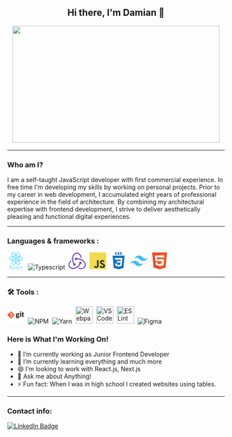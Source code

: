 <div align="center">
<h2>
  Hi there, I'm Damian 👋
  </h2>
</div>



<div align="center">
  <img src="https://media.giphy.com/media/qgQUggAC3Pfv687qPC/giphy.gif" width="480" height="270"/>

</div>


<!--
**damgat/damgat** is a ✨ _special_ ✨ repository because its `README.md` (this file) appears on your GitHub profile.

Here are some ideas to get you started:

- 🔭 I’m currently working on ...
- 🌱 I’m currently learning ...
- 👯 I’m looking to collaborate on ...
- 🤔 I’m looking for help with ...
- 💬 Ask me about ...
- 📫 How to reach me: ...
- 😄 Pronouns: ...
- ⚡ Fun fact: ...
-->

---

### Who am I?

I am a self-taught JavaScript developer with first commercial experience. In free time I'm developing my skills by working on personal projects. Prior to my career in web development, I accumulated eight years of professional experience in the field of architecture. By combining my architectural expertise with frontend development, I strive to deliver aesthetically pleasing and functional digital experiences.

---

### Languages & frameworks :

<div>
  <img src="https://github.com/devicons/devicon/blob/master/icons/react/react-original-wordmark.svg" title="React" alt="React" width="40" height="40"/>&nbsp;
  <img src="https://cdn.jsdelivr.net/gh/devicons/devicon/icons/typescript/typescript-original.svg" title="Typescript" alt="Typescript " width="40" height="40"/>&nbsp;
  <img src="https://github.com/devicons/devicon/blob/master/icons/redux/redux-original.svg" title="Redux" alt="Redux " width="40" height="40"/>&nbsp;
  <img src="https://github.com/devicons/devicon/blob/master/icons/javascript/javascript-original.svg" title="JavaScript" alt="JavaScript" width="40" height="40" />&nbsp;
  <img src="https://github.com/devicons/devicon/blob/master/icons/css3/css3-plain-wordmark.svg"  title="CSS3" alt="CSS" width="40" height="40"/>&nbsp;
  <img src="https://github.com/devicons/devicon/blob/master/icons/tailwindcss/tailwindcss-plain.svg"  title="TailwindCSS" alt="TailwindCSS" width="40" height="40"/>&nbsp; 
  <img src="https://github.com/devicons/devicon/blob/master/icons/html5/html5-original.svg" title="HTML5" alt="HTML" width="40" height="40"/>&nbsp;
  <!-- <img src="https://cdn.jsdelivr.net/gh/devicons/devicon/icons/sass/sass-original.svg" title="Sass" **alt="Sass" width="40" height="40"/>&nbsp; -->
</div>

---

### :hammer_and_wrench: Tools :
<div>
  <img src="https://github.com/devicons/devicon/blob/master/icons/git/git-original-wordmark.svg" title="Git" **alt="Git" width="40" height="40"/>&nbsp;
  <img src="https://cdn.jsdelivr.net/gh/devicons/devicon/icons/npm/npm-original-wordmark.svg" title="NPM" alt="NPM" width="40" height="40"/>&nbsp;
  <img src="https://cdn.jsdelivr.net/gh/devicons/devicon/icons/yarn/yarn-original-wordmark.svg" title="Yarn" alt="Yarn" width="40" height="40"/>&nbsp;
  <img src="https://cdn.jsdelivr.net/gh/devicons/devicon/icons/webpack/webpack-plain.svg" title="Webpack" **alt="Webpack" width="40" height="40"/>&nbsp;
  <!-- <img src="https://cdn.jsdelivr.net/gh/devicons/devicon/icons/jest/jest-plain.svg" title="Jest" **alt="Jest" width="40" height="40"/>&nbsp; -->
  <img src="https://cdn.jsdelivr.net/gh/devicons/devicon/icons/vscode/vscode-original.svg" title="VSCode" **alt="VSCode" width="40" height="40"/>&nbsp;
  <img src="https://cdn.jsdelivr.net/gh/devicons/devicon/icons/eslint/eslint-original-wordmark.svg" title="ESLint" **alt="ESLint" width="40" height="40"/>&nbsp;          
  <img src="https://cdn.jsdelivr.net/gh/devicons/devicon/icons/figma/figma-original.svg" title="Figma" alt="Figma" width="40" height="40"/>&nbsp;
<!--   LINUX, NEXT, SQL, STORYBOOK, CSS in JS -->
</div>

### Here is What I'm Working On!
- 🔭 I’m currently working as Junior Frontend Developer
- 🌱 I’m currently learning everything and much more
- 😄 I’m looking to work with React.js, Next.js
- 💬 Ask me about Anything!
- ⚡ Fun fact: When I was in high school I created websites using tables.


---
<!-- 
### My stats:

![Damian Gatkowski's GitHub stats](https://github-readme-stats.vercel.app/api?username=damgat&theme=bear_icons=true)
![Top Langs](https://github-readme-stats.vercel.app/api/top-langs/?username=damgat&layout=compact)

--- -->

### Contact info:

  <a href="https://www.linkedin.com/in/gatkowski/">
    <img src="https://img.shields.io/badge/LinkedIn-blue?style=for-the-badge&logo=linkedin&logoColor=white" alt="LinkedIn Badge"/>
  </a>

